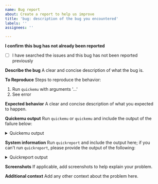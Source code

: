 ```yaml
---
name: Bug report
about: Create a report to help us improve
title: 'bug: description of the bug you encountered'
labels: ''
assignees: ''

---
```


**I confirm this bug has not already been reported**
- [ ] I have searched the issues and this bug has not been reported previously

**Describe the bug**
A clear and concise description of what the bug is.

**To Reproduce**
Steps to reproduce the behavior:
1. Run `quickemu` with arguments '...'
2. See error

**Expected behavior**
A clear and concise description of what you expected to happen.

**Quickemu output**
Run `quickemu` or `quickemu` and include the output of the failure below:

<details>
  <summary>Quickemu output</summary>

  ```text
  quickemu/quickget output here
  ```
</details>

**System information**
Run `quickreport` and include the output here; if you can't run `quickreport`,
please provide the output of the following:

<details>
  <summary>Quickreport output</summary>

  ```text
  quickreport output here
  ```
</details>

**Screenshots**
If applicable, add screenshots to help explain your problem.

**Additional context**
Add any other context about the problem here.
